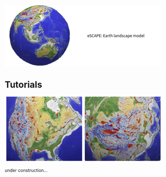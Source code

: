 <div align="center">
    <img width=1000 src="https://github.com/Geodels/eSCAPE/blob/master/images/escape.jpg" alt="eSCAPE" title="eSCAPE Earth"</img>
</div>

# Tutorials

<div align="center">
    <img width=1000 src="https://github.com/Geodels/eSCAPE/blob/master/images/escapezoom.jpg" alt="eSCAPE" title="eSCAPE Earth"</img>
</div>


under construction...
